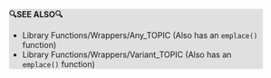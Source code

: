 <div style="margin:2em; background-color: #e0e0e0;">

<strong>🔍SEE ALSO🔍</strong>

 * Library Functions/Wrappers/Any_TOPIC (Also has an `emplace()` function)
 * Library Functions/Wrappers/Variant_TOPIC (Also has an `emplace()` function)

</div>

